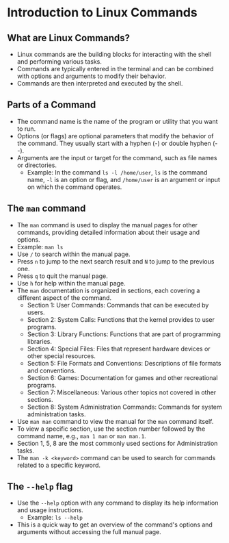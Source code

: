 # Introduction to Linux Commands

## What are Linux Commands?

- Linux commands are the building blocks for interacting with the shell and performing various tasks.
- Commands are typically entered in the terminal and can be combined with options and arguments to modify their behavior.
- Commands are then interpreted and executed by the shell.

## Parts of a Command

- The command name is the name of the program or utility that you want to run.
- Options (or flags) are optional parameters that modify the behavior of the command. They usually start with a hyphen (-) or double hyphen (--).
- Arguments are the input or target for the command, such as file names or directories.
  - Example: In the command `ls -l /home/user`, `ls` is the command name, `-l` is an option or flag, and `/home/user` is an argument or input on which the command operates.

## The `man` command

- The `man` command is used to display the manual pages for other commands, providing detailed information about their usage and options.
- Example: `man ls`
- Use `/` to search within the manual page.
- Press `n` to jump to the next search result and `N` to jump to the previous one.
- Press `q` to quit the manual page.
- Use `h` for help within the manual page.
- The `man` documentation is organized in sections, each covering a different aspect of the command.
  - Section 1: User Commands: Commands that can be executed by users.
  - Section 2: System Calls: Functions that the kernel provides to user programs.
  - Section 3: Library Functions: Functions that are part of programming libraries.
  - Section 4: Special Files: Files that represent hardware devices or other special resources.
  - Section 5: File Formats and Conventions: Descriptions of file formats and conventions.
  - Section 6: Games: Documentation for games and other recreational programs.
  - Section 7: Miscellaneous: Various other topics not covered in other sections.
  - Section 8: System Administration Commands: Commands for system administration tasks.
- Use `man man` command to view the manual for the `man` command itself.
- To view a specific section, use the section number followed by the command name, e.g., `man 1 man` or `man man.1`.
- Section 1, 5, 8 are the most commonly used sections for Administration tasks.
- The `man -k <keyword>` command can be used to search for commands related to a specific keyword.

## The `--help` flag

- Use the `--help` option with any command to display its help information and usage instructions.
  - Example: `ls --help`
- This is a quick way to get an overview of the command's options and arguments without accessing the full manual page.
